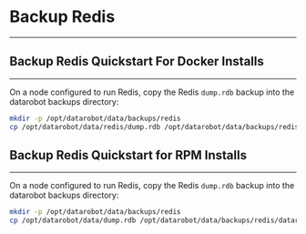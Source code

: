 <a name="backup-redis"></a>
# Backup Redis
--------------

<a name="backup-redis-quickstart-docker"></a>
## Backup Redis Quickstart For Docker Installs
----------------------------------------------
On a node configured to run Redis, copy the Redis `dump.rdb` backup into the datarobot backups directory:

```bash
mkdir -p /opt/datarobot/data/backups/redis
cp /opt/datarobot/data/redis/dump.rdb /opt/datarobot/data/backups/redis/datarobot-redis-backup-$(date +%F).rdb
```

<a name="backup-redis-quickstart-rpm"></a>
## Backup Redis Quickstart for RPM Installs
-------------------------------------------
On a node configured to run Redis, copy the Redis `dump.rdb` backup into the datarobot backups directory:

```bash
mkdir -p /opt/datarobot/data/backups/redis
cp /opt/datarobot/data/dump.rdb /opt/datarobot/data/backups/redis/datarobot-redis-backup-$(date +%F).rdb
```

